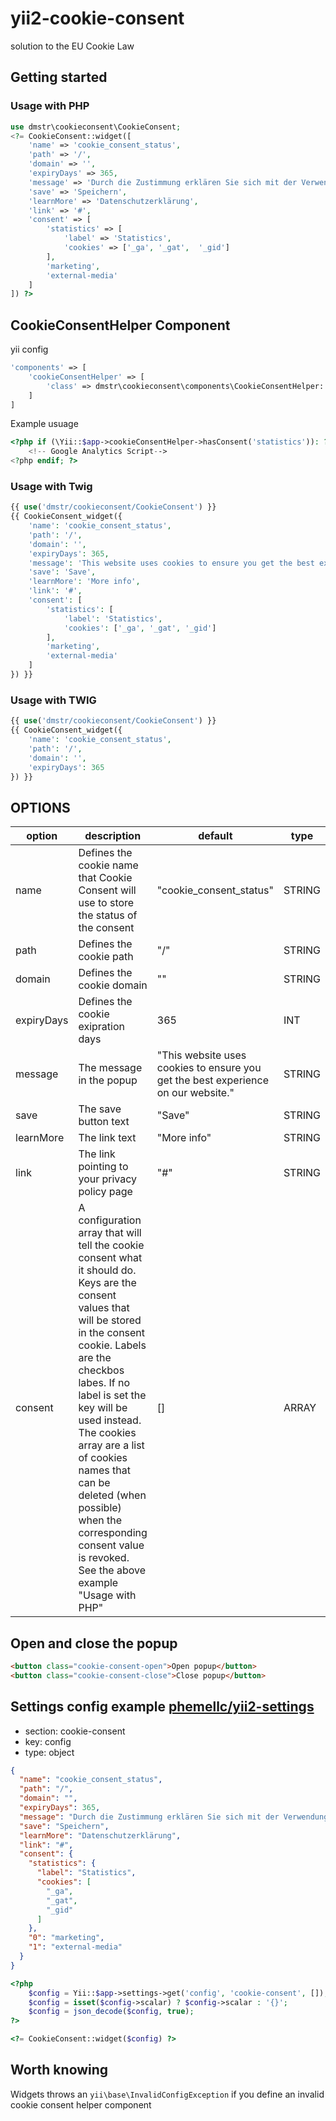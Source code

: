 # yii2-cookie-consent
solution to the EU Cookie Law

## Getting started

### Usage with PHP

```php
use dmstr\cookieconsent\CookieConsent;
<?= CookieConsent::widget([
    'name' => 'cookie_consent_status',
    'path' => '/',
    'domain' => '',
    'expiryDays' => 365,
    'message' => 'Durch die Zustimmung erklären Sie sich mit der Verwendung von Cookies und der Weitergabe Ihrer Nutzerdaten an Dritte einverstanden. Ihre Rechte als Benutzer finden Sie in unserer Datenschutzerklärung. Diese Einwilligung ist freiwillig und kann jederzeit widerrufen werden.',
    'save' => 'Speichern',
    'learnMore' => 'Datenschutzerklärung',
    'link' => '#',
    'consent' => [
        'statistics' => [
            'label' => 'Statistics',
            'cookies' => ['_ga', '_gat',  '_gid']
        ],
        'marketing',
        'external-media'
    ]
]) ?>
```


## CookieConsentHelper Component

yii config
```php
'components' => [
    'cookieConsentHelper' => [
        'class' => dmstr\cookieconsent\components\CookieConsentHelper::class
    ]
]
```

Example usuage
```php
<?php if (\Yii::$app->cookieConsentHelper->hasConsent('statistics')): ?>
    <!-- Google Analytics Script-->
<?php endif; ?>
```

### Usage with Twig

```php
{{ use('dmstr/cookieconsent/CookieConsent') }}
{{ CookieConsent_widget({
    'name': 'cookie_consent_status',
    'path': '/',
    'domain': '',
    'expiryDays': 365,
    'message': 'This website uses cookies to ensure you get the best experience on our website.',
    'save': 'Save',
    'learnMore': 'More info',
    'link': '#',
    'consent': [
        'statistics': [
            'label': 'Statistics',
            'cookies': ['_ga', '_gat', '_gid']
        ],
        'marketing',
        'external-media'
    ]
}) }}
```

### Usage with TWIG

```php
{{ use('dmstr/cookieconsent/CookieConsent') }}
{{ CookieConsent_widget({
    'name': 'cookie_consent_status',
    'path': '/',
    'domain': '',
    'expiryDays': 365
}) }}
```

## OPTIONS

<table>
    <thead>
        <tr>
            <th>option</th>
            <th>description</th>
            <th>default</th>
            <th>type</th>
        </tr>
    </thead>
    <tbody>
        <tr>
            <td>name</td>
            <td>Defines the cookie name that Cookie Consent will use to store the status of the consent</td>
            <td> "cookie_consent_status" </td>
            <td> STRING </td>
        </tr>
        <tr>
            <td>path</td>
            <td>Defines the cookie path</td>
            <td> "/" </td>
            <td> STRING </td>
        </tr>
        <tr>
            <td>domain</td>
            <td>Defines the cookie domain</td>
            <td> "" </td>
            <td> STRING </td>
        </tr>
        <tr>
            <td>expiryDays</td>
            <td>Defines the cookie exipration days</td>
            <td> 365 </td>
            <td> INT </td>
        </tr>
        <tr>
            <td>message</td>
            <td>The message in the popup</td>
            <td> "This website uses cookies to ensure you get the best experience on our website." </td>
            <td> STRING </td>
        </tr>
        <tr>
            <td>save</td>
            <td>The save button text</td>
            <td> "Save" </td>
            <td> STRING </td>
        </tr>
        <tr>
            <td>learnMore</td>
            <td>The link text</td>
            <td> "More info" </td>
            <td> STRING </td>
        </tr>
        <tr>
            <td>link</td>
            <td>The link pointing to your privacy policy page</td>
            <td> "#" </td>
            <td> STRING </td>
        </tr>
        <tr>
            <td>consent</td>
            <td>A configuration array that will tell the cookie consent what it should do. Keys are the consent values that will be stored in the consent cookie. Labels are the checkbos labes. If no label is set the key will be used instead. The cookies array are a list of cookies names that can be deleted (when possible) when the corresponding consent value is revoked. See the above example "Usage with PHP"</td>
            <td> [] </td>
            <td> ARRAY </td>
        </tr>
    </tbody>
</table>

## Open and close the popup

```html
<button class="cookie-consent-open">Open popup</button>
<button class="cookie-consent-close">Close popup</button>
```


## Settings config example [phemellc/yii2-settings](https://github.com/phemellc/yii2-settings)

* section: cookie-consent
* key: config
* type: object

```json
{
  "name": "cookie_consent_status",
  "path": "/",
  "domain": "",
  "expiryDays": 365,
  "message": "Durch die Zustimmung erklären Sie sich mit der Verwendung von Cookies und der Weitergabe Ihrer Nutzerdaten an Dritte einverstanden. Ihre Rechte als Benutzer finden Sie in unserer Datenschutzerkäung. Diese Einwilligung ist freiwillig und kann jederzeit widerrufen werden.",
  "save": "Speichern",
  "learnMore": "Datenschutzerklärung",
  "link": "#",
  "consent": {
    "statistics": {
      "label": "Statistics",
      "cookies": [
        "_ga",
        "_gat",
        "_gid"
      ]
    },
    "0": "marketing",
    "1": "external-media"
  }
}
```

```php
<?php
    $config = Yii::$app->settings->get('config', 'cookie-consent', []);
    $config = isset($config->scalar) ? $config->scalar : '{}';
    $config = json_decode($config, true);
?>

<?= CookieConsent::widget($config) ?>
```

## Worth knowing

Widgets throws an `yii\base\InvalidConfigException` if you define an invalid cookie consent helper component
